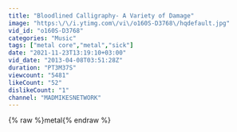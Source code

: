 ```yaml
---
title: "Bloodlined Calligraphy- A Variety of Damage"
image: "https:\/\/i.ytimg.com\/vi\/o160S-D3768\/hqdefault.jpg"
vid_id: "o160S-D3768"
categories: "Music"
tags: ["metal core","metal","sick"]
date: "2021-11-23T13:19:10+03:00"
vid_date: "2013-04-08T03:51:28Z"
duration: "PT3M37S"
viewcount: "5481"
likeCount: "52"
dislikeCount: "1"
channel: "MADMIKESNETWORK"
---
```

{% raw %}metal{% endraw %}
